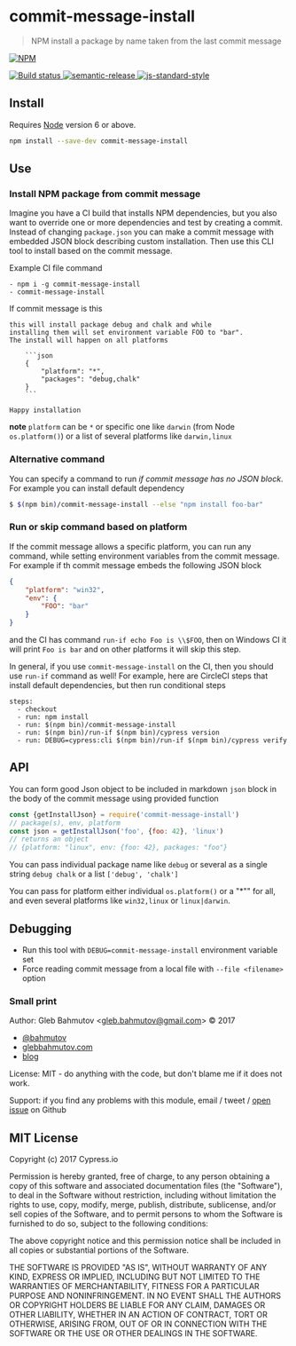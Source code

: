 # commit-message-install

> NPM install a package by name taken from the last commit message

[![NPM][npm-icon] ][npm-url]

[![Build status][ci-image] ][ci-url]
[![semantic-release][semantic-image] ][semantic-url]
[![js-standard-style][standard-image]][standard-url]

## Install

Requires [Node](https://nodejs.org/en/) version 6 or above.

```sh
npm install --save-dev commit-message-install
```

## Use

### Install NPM package from commit message

Imagine you have a CI build that installs NPM dependencies, but you also want to
override one or more dependencies and test by creating a commit. Instead of changing
`package.json` you can make a commit message with embedded JSON block describing
custom installation. Then use this CLI tool to install based on the commit message.

Example CI file command

```
- npm i -g commit-message-install
- commit-message-install
```

If commit message is this

```
this will install package debug and chalk and while
installing them will set environment variable FOO to "bar".
The install will happen on all platforms

    ```json
    {
        "platform": "*",
        "packages": "debug,chalk"
    }
    ```

Happy installation
```

**note** `platform` can be `*` or specific one like `darwin` (from Node `os.platform()`) or a
list of several platforms like `darwin,linux`

### Alternative command

You can specify a command to run *if commit message has no JSON block*. For example you can
install default dependency

```bash
$ $(npm bin)/commit-message-install --else "npm install foo-bar"
```

### Run or skip command based on platform

If the commit message allows a specific platform, you can run any command, while
setting environment variables from the commit message. For example if th
commit message embeds the following JSON block

```json
{
    "platform": "win32",
    "env": {
        "FOO": "bar"
    }
}
```

and the CI has command `run-if echo Foo is \\$FOO`, then on Windows CI it will print
`Foo is bar` and on other platforms it will skip this step.

In general, if you use `commit-message-install` on the CI, then you should use `run-if` command as well!
For example, here are CircleCI steps that install default dependencies, but then run
conditional steps

```
steps:
  - checkout
  - run: npm install
  - run: $(npm bin)/commit-message-install
  - run: $(npm bin)/run-if $(npm bin)/cypress version
  - run: DEBUG=cypress:cli $(npm bin)/run-if $(npm bin)/cypress verify
```

## API

You can form good Json object to be included in markdown `json` block in the body of
the commit message using provided function

```js
const {getInstallJson} = require('commit-message-install')
// package(s), env, platform
const json = getInstallJson('foo', {foo: 42}, 'linux')
// returns an object
// {platform: "linux", env: {foo: 42}, packages: "foo"}
```

You can pass individual package name like `debug` or several as a single string `debug chalk`
or a list `['debug', 'chalk']`

You can pass for platform either individual `os.platform()` or a "*"" for all, and even
several platforms like `win32,linux` or `linux|darwin`.

## Debugging

- Run this tool with `DEBUG=commit-message-install` environment variable set
- Force reading commit message from a local file with `--file <filename>` option

### Small print

Author: Gleb Bahmutov &lt;gleb.bahmutov@gmail.com&gt; &copy; 2017

* [@bahmutov](https://twitter.com/bahmutov)
* [glebbahmutov.com](https://glebbahmutov.com)
* [blog](https://glebbahmutov.com/blog)

License: MIT - do anything with the code, but don't blame me if it does not work.

Support: if you find any problems with this module, email / tweet /
[open issue](https://github.com/cypress-io/commit-message-install/issues) on Github

## MIT License

Copyright (c) 2017 Cypress.io

Permission is hereby granted, free of charge, to any person
obtaining a copy of this software and associated documentation
files (the "Software"), to deal in the Software without
restriction, including without limitation the rights to use,
copy, modify, merge, publish, distribute, sublicense, and/or sell
copies of the Software, and to permit persons to whom the
Software is furnished to do so, subject to the following
conditions:

The above copyright notice and this permission notice shall be
included in all copies or substantial portions of the Software.

THE SOFTWARE IS PROVIDED "AS IS", WITHOUT WARRANTY OF ANY KIND,
EXPRESS OR IMPLIED, INCLUDING BUT NOT LIMITED TO THE WARRANTIES
OF MERCHANTABILITY, FITNESS FOR A PARTICULAR PURPOSE AND
NONINFRINGEMENT. IN NO EVENT SHALL THE AUTHORS OR COPYRIGHT
HOLDERS BE LIABLE FOR ANY CLAIM, DAMAGES OR OTHER LIABILITY,
WHETHER IN AN ACTION OF CONTRACT, TORT OR OTHERWISE, ARISING
FROM, OUT OF OR IN CONNECTION WITH THE SOFTWARE OR THE USE OR
OTHER DEALINGS IN THE SOFTWARE.

[npm-icon]: https://nodei.co/npm/commit-message-install.svg?downloads=true
[npm-url]: https://npmjs.org/package/commit-message-install
[ci-image]: https://travis-ci.org/cypress-io/commit-message-install.svg?branch=master
[ci-url]: https://travis-ci.org/cypress-io/commit-message-install
[semantic-image]: https://img.shields.io/badge/%20%20%F0%9F%93%A6%F0%9F%9A%80-semantic--release-e10079.svg
[semantic-url]: https://github.com/semantic-release/semantic-release
[standard-image]: https://img.shields.io/badge/code%20style-standard-brightgreen.svg
[standard-url]: http://standardjs.com/
